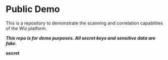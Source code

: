 # Public Demo

This is a repository to demonstrate the scanning and correlation capablities of the Wiz platform.

**_This repo is for demo purposes. All secret keys and sensitive data are fake._**

**secret**
